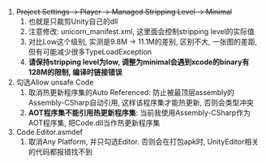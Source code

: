 



1. ~~Project Settings → Player → Managed Stripping Level → Minimal~~
   1. 也就是只裁剪Unity自己的dll
   2. 注意修改: unicorn_manifest.xml, 这里面会控制stripping level的实际值
   3. 对比Low这个级别, 实测是9.8M -> 11.1M的差别, 区别不大, 一张图的差距, 但有可能减少很多TypeLoadException
   4. **请保持stripping level为low, 调整为minimal会遇到xcode的binary有128M的限制, 编译时链接错误**
2. 勾选Allow unsafe Code
   1. 取消热更新程序集的Auto Referenced: 防止被最顶层assembly的Assembly-CSharp自动引用, 这样该程序集才能热更新, 否则会类型冲突
   1. **AOT程序集不能引用热更新程序集**: 当前我使用Assembly-CSharp作为AOT程序集, 把Code.dll当作热更新程序集
3. Code.Editor.asmdef
   1. 取消Any Platform, 并只勾选Editor. 否则会在打包apk时, UnityEditor相关的代码都报错找不到

